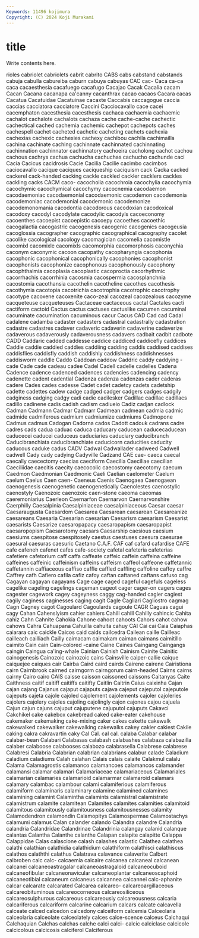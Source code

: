 ```yaml
---
Keywords: 11496 kojimura
Copyright: (C) 2024 Koji Murakami
---
```


# title

Write contents here.



rioles cabriolet
cabriolets cabrit cabrito CABS cabs cabstand cabstands cabuja cabulla cabureiba
caburn cabuya cabuyas CAC cac- Caca ca-ca caca cacaesthesia cacafuego
cacafugo Cacajao Cacak Cacalia cacam Cacan Cacana cacanapa ca'canny cacanthrax
cacao cacaos Cacara cacas Cacatua Cacatuidae Cacatuinae cacaxte Caccabis caccagogue
caccia caccias cacciatora cacciatore Caccini Cacciocavallo cace cacei cacemphaton cacesthesia
cacesthesis cachaca cachaemia cachaemic cachalot cachalote cachalots cachaza cache cache-cache
cachectic cachectical cached cachemia cachemic cachepot cachepots caches cachespell cachet
cacheted cachetic cacheting cachets cachexia cachexias cachexic cachexies cachexy cachibou
cachila cachimailla cachina cachinate caching cachinnate cachinnated cachinnating cachinnation cachinnator
cachinnatory cachoeira cacholong cachot cachou cachous cachrys cachua cachucha cachuchas
cachucho cachunde caci Cacia Cacicus cacidrosis Cacie Cacilia Cacilie cacimbo
cacimbos caciocavallo cacique caciques caciqueship caciquism cack Cacka cacked cackerel
cack-handed cacking cackle cackled cackler cacklers cackles cackling cacks CACM
caco- cacocholia cacochroia cacochylia cacochymia cacochymic cacochymical cacochymy cacocnemia cacodaemon
cacodaemoniac cacodaemonial cacodaemonic cacodemon cacodemonia cacodemoniac cacodemonial cacodemonic cacodemonize cacodemonomania
cacodontia cacodorous cacodoxian cacodoxical cacodoxy cacodyl cacodylate cacodylic cacodyls cacoeconomy
cacoenthes cacoepist cacoepistic cacoepy cacoethes cacoethic cacogalactia cacogastric cacogenesis cacogenic
cacogenics cacogeusia cacoglossia cacographer cacographic cacographical cacography cacolet cacolike cacological
cacology cacomagician cacomelia cacomistle cacomixl cacomixle cacomixls cacomorphia cacomorphosis caconychia
caconym caconymic cacoon cacopathy cacopharyngia cacophonia cacophonic cacophonical cacophonically cacophonies
cacophonist cacophonists cacophonize cacophonous cacophonously cacophony cacophthalmia cacoplasia cacoplastic cacoproctia
cacorhythmic cacorrhachis cacorrhinia cacosmia cacospermia cacosplanchnia cacostomia cacothansia cacothelin cacotheline
cacothes cacothesis cacothymia cacotopia cacotrichia cacotrophia cacotrophic cacotrophy cacotype cacoxene
cacoxenite caco-zeal cacozeal cacozealous cacozyme cacqueteuse cacqueteuses Cactaceae cactaceous cactal
Cactales cacti cactiform cactoid Cactus cactus cactuses cactuslike cacumen cacuminal
cacuminate cacumination cacuminous cacur Cacus CAD Cad cad Cadal cadalene
cadamba cadaster cadasters cadastral cadastrally cadastration cadastre cadastres cadaver cadaveric
cadaverin cadaverine cadaverize cadaverous cadaverously cadaverousness cadavers cadbait cadbit cadbote
CADD Caddaric cadded caddesse caddice caddiced caddicefly caddices Caddie caddie
caddied caddies caddiing cadding caddis caddised caddises caddisflies caddisfly caddish
caddishly caddishness caddishnesses caddisworm caddle Caddo Caddoan caddow Caddric caddy
caddying -cade Cade cade cadeau cadee Cadel Cadell cadelle cadelles
Cadena Cadence cadence cadenced cadences cadencies cadencing cadency cadenette cadent
cadential Cadenza cadenza cadenzas cader caderas cadere Cades cades cadesse
Cadet cadet cadetcy cadets cadetship cadette cadettes cadew cadge cadged
cadger cadgers cadges cadgily cadginess cadging cadgy cadi cadie cadilesker
Cadillac cadillac cadillacs cadillo cadinene cadis cadish cadism cadiueio Cadiz
cadjan cadlock Cadman Cadmann Cadmar Cadmarr Cadmean cadmean cadmia cadmic
cadmide cadmiferous cadmium cadmiumize cadmiums Cadmopone Cadmus cadmus Cadogan Cadorna
cados Cadott cadouk cadrans cadre cadres cads cadua caduac caduca
caducary caducean caducecaducean caducecei caducei caduceus caduciaries caduciary caducibranch Caducibranchiata
caducibranchiate caducicorn caducities caducity caducous caduke cadus CADV Cadwal Cadwallader
cadweed Cadwell cadwell Cady cady cadying Cadyville Cadzand CAE cae-
caeca caecal caecally caecectomy caecias caeciform Caecilia Caeciliae caecilian Caeciliidae
caecitis caecity caecocolic caecostomy caecotomy caecum Caedmon Caedmonian Caedmonic Caeli
Caelian caelometer Caelum caelum Caelus Caen caen- Caeneus Caenis Caenogaea
Caenogaean caenogenesis caenogenetic caenogenetically Caenolestes caenostylic caenostyly Caenozoic caenozoic caen-stone
caeoma caeomas caeremoniarius Caerleon Caernarfon Caernarvon Caernarvonshire Caerphilly Caesalpinia Caesalpiniaceae
caesalpiniaceous Caesar caesar Caesaraugusta Caesardom Caesarea Caesarean caesarean Caesareanize caesareans
Caesaria Caesarian caesarian Caesarism caesarism Caesarist caesarists Caesarize caesaropapacy caesaropapism
caesaropapist caesaropopism Caesarotomy caesars Caesarship caesious caesium caesiums caespitose caespitosely
caestus caestuses caesura caesurae caesural caesuras caesuric Caetano C.A.F. CAF
caf cafard cafardise CAFE cafe cafeneh cafenet cafes cafe-society cafetal
cafeteria cafeterias cafetiere cafetorium caff caffa caffeate caffeic caffein caffeina
caffeine caffeines caffeinic caffeinism caffeins caffeism caffeol caffeone caffetannic caffetannin
caffiaceous caffiso caffle caffled caffling caffoline caffoy caffre Caffrey cafh
Cafiero cafila cafiz cafoy caftan caftaned caftans cafuso cag Cagayan
cagayan cagayans Cage cage caged cageful cagefuls cageless cagelike cageling
cagelings cageman cageot cager cager-on cagers cages cagester cagework cagey
cageyness caggy cag-handed cagier cagiest cagily caginess caginesses caging cagit
Cagle Cagliari Cagliostro cagmag Cagn Cagney cagot Cagoulard Cagoulards cagoule
CAGR Caguas cagui cagy Cahan Cahenslyism cahier cahiers Cahill cahill
Cahilly cahincic Cahita cahiz Cahn Cahnite Cahokia Cahone cahoot cahoots
Cahors cahot cahow cahows Cahra Cahuapana Cahuilla cahuita cahuy CAI
Cai cai Caia Caiaphas caiarara caic caickle Caicos caid caids
cailcedra Cailean caille Cailleac cailleach cailliach Cailly caimacam caimakam caiman
caimans caimitillo caimito Cain cain Cain-colored -caine Caine Caines Caingang
Caingangs caingin Caingua ca'ing-whale Cainian Cainish Cainism Cainite Cainitic cainogenesis
Cainozoic cainozoic cains Cainsville caiper-callie caique caiquejee caiques cair Cairba
Caird caird cairds Cairene cairene Cairistiona cairn Cairnbrook cairned cairngorm
cairngorum cairn-headed Cairns cairns cairny Cairo cairo CAIS caisse caisson
caissoned caissons Caitanyas Caite Caithness caitif caitiff caitiffs caitifty Caitlin
Caitrin Caius caixinha Cajan cajan cajang Cajanus cajaput cajaputs cajava
cajeput cajeputol cajeputole cajeputs cajeta cajole cajoled cajolement cajolements cajoler
cajoleries cajolers cajolery cajoles cajoling cajolingly cajon cajones cajou cajuela
Cajun cajun cajuns cajuput cajuputene cajuputol cajuputs Cakavci Cakchikel cake
cakebox cakebread caked cake-eater cakehouse cakemaker cakemaking cake-mixing caker cakes
cakette cakewalk cakewalked cakewalker cakewalking cakewalks cakey cakier cakiest Cakile
caking cakra cakravartin caky Cal Cal. cal cal. calaba Calabar
calabar calabar-bean Calabari Calabasas calabash calabashes calabaza calabazilla calaber calaboose
calabooses calabozo calabrasella Calabrese calabrese Calabresi Calabria Calabrian calabrian calabrians
calabur calade Caladium caladium caladiums Calah calahan Calais calais calaite
Calakmul calalu Calama Calamagrostis calamanco calamancoes calamancos calamander calamansi calamar
calamari Calamariaceae calamariaceous Calamariales calamarian calamaries calamarioid calamarmar calamaroid calamars
calamary calambac calambour calami calamiferious calamiferous calamiform calaminaris calaminary calamine
calamined calamines calamining calamint Calamintha calamints calamistral calamistrate calamistrum calamite
calamitean Calamites calamites calamities calamitoid calamitous calamitously calamitousness calamitousnesses calamity
Calamodendron calamondin Calamopitys Calamospermae Calamostachys calamumi calamus Calan calander calando
Calandra calandre Calandria calandria Calandridae Calandrinae Calandrinia calangay calanid calanque
calantas Calantha Calanthe calanthe Calapan calapite calapitte Calappa Calappidae Calas
calascione calash calashes calastic Calathea calathea calathi calathian calathidia calathidium
calathiform calathisci calathiscus calathos calaththi calathus Calatrava calavance calaverite Calbert
calbroben calc calc- calcaemia calcaire calcanea calcaneal calcanean calcanei calcaneoastragalar
calcaneoastragaloid calcaneocuboid calcaneofibular calcaneonavicular calcaneoplantar calcaneoscaphoid calcaneotibial calcaneum calcaneus calcannea
calcannei calc-aphanite calcar calcarate calcarated Calcarea calcareo- calcareoargillaceous calcareobituminous calcareocorneous
calcareosiliceous calcareosulphurous calcareous calcareously calcareousness calcaria calcariferous calcariform calcarine calcarium
calcars calcate calcavella calceate calced calcedon calcedony calceiform calcemia Calceolaria
calceolaria calceolate calceolately calces calce-scence calceus Calchaqui Calchaquian Calchas calchas
calche calci calci- calcic calciclase calcicole calcicolous calcicosis calciferol Calciferous
